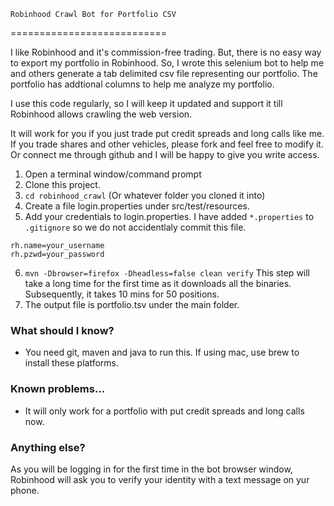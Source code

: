     Robinhood Crawl Bot for Portfolio CSV
===========================


I like Robinhood and it's commission-free trading. But, there is no easy way to export my portfolio in Robinhood. 
So, I wrote this selenium bot to help me and others generate a tab delimited csv file representing our portfolio. The portfolio has addtional columns to help me analyze my portfolio.

I use this code regularly, so I will keep it updated and support it till Robinhood allows crawling the web version.

It will work for you if you just trade put credit spreads and long calls like me. If you trade shares and other vehicles, please fork and feel free to modify it. Or connect me through github and I will be happy to give you write access.

1. Open a terminal window/command prompt
2. Clone this project.
3. `cd robinhood_crawl` (Or whatever folder you cloned it into)
4. Create a file login.properties under src/test/resources.
5. Add your credentials to login.properties. I have added `*.properties` to `.gitignore` so we do not accidentlaly commit this file.
```
rh.name=your_username
rh.pzwd=your_password
```
6. `mvn -Dbrowser=firefox -Dheadless=false clean verify` This step will take a long time for the first time as it downloads all the binaries. Subsequently, it takes 10 mins for 50 positions.
7. The output file is portfolio.tsv under the main folder.

### What should I know?

- You need git, maven and java to run this. If using mac, use brew to install these platforms.

### Known problems...

- It will only work for a portfolio with put credit spreads and long calls now.

### Anything else?

As you will be logging in for the first time in the bot browser window, Robinhood will ask you to verify your identity with a text message on yur phone.